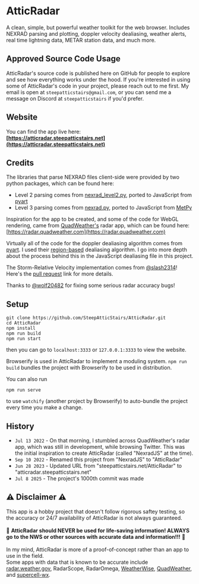 # AtticRadar

A clean, simple, but powerful weather toolkit for the web browser. Includes NEXRAD parsing and plotting, doppler velocity dealiasing, weather alerts, real time lightning data, METAR station data, and much more.

## Approved Source Code Usage
AtticRadar's source code is published here on GitHub for people to explore and see how everything works under the hood. If you're interested in using some of AtticRadar's code in your project, please reach out to me first. My email is open at `steepatticstairs@gmail.com`, or you can send me a message on Discord at `steepatticstairs` if you'd prefer.

## Website
You can find the app live here:<br>
<b>[https://atticradar.steepatticstairs.net](https://atticradar.steepatticstairs.net)</b>

## Credits
The libraries that parse NEXRAD files client-side were provided by two python packages, which can be found here:
- Level 2 parsing comes from [nexrad_level2.py](https://github.com/ARM-DOE/pyart/blob/main/pyart/io/nexrad_level2.py), ported to JavaScript from [pyart](https://github.com/ARM-DOE/pyart/)
- Level 3 parsing comes from [nexrad.py](https://github.com/Unidata/MetPy/blob/main/src/metpy/io/nexrad.py), ported to JavaScript from [MetPy](https://github.com/Unidata/MetPy/)

Inspiration for the app to be created, and some of the code for WebGL rendering, came from [QuadWeather's](https://twitter.com/quadweather) radar app, which can be found here: [https://radar.quadweather.com](https://radar.quadweather.com)

Virtually all of the code for the doppler dealiasing algorithm comes from [pyart](https://github.com/ARM-DOE/pyart). I used their [region-based](https://github.com/ARM-DOE/pyart/blob/main/pyart/correct/region_dealias.py) dealiasing algorithm. I go into more depth about the process behind this in the JavaScript dealiasing file in this project.

The Storm-Relative Velocity implementation comes from [@slash2314](https://github.com/slash2314)! Here's the [pull request](https://github.com/SteepAtticStairs/AtticRadar/pull/12) link for more details.

Thanks to [@wolf20482](https://github.com/wolf20482) for fixing some serious radar accuracy bugs!

## Setup
```
git clone https://github.com/SteepAtticStairs/AtticRadar.git
cd AtticRadar
npm install
npm run build
npm run start
```
then you can go to `localhost:3333` or `127.0.0.1:3333` to view the website.

Browserify is used in AtticRadar to implement a moduling system. `npm run build` bundles the project with Browserify to be used in distribution.

You can also run
```
npm run serve
```
to use `watchify` (another project by Browserify) to auto-bundle the project every time you make a change.

## History
* `Jul 13 2022` - On that morning, I stumbled across QuadWeather's radar app, which was still in development, while browsing Twitter. This was the initial inspiration to create AtticRadar (called "NexradJS" at the time).
* `Sep 10 2022` - Renamed this project from "NexradJS" to "AtticRadar"
* `Jun 28 2023` - Updated URL from "steepatticstairs.net/AtticRadar" to "atticradar.steepatticstairs.net"
* `Jul 8 2025` - The project's 1000th commit was made

## ⚠️ Disclaimer ⚠️
This app is a hobby project that doesn't follow rigorous saftey testing, so the accuracy or 24/7 availability of AtticRadar is not always guaranteed.
<br><br>
🚨 **AtticRadar should NEVER be used for life-saving information! ALWAYS go to the NWS or other sources with accurate data and information!!!** 🚨
<br><br>
In my mind, AtticRadar is more of a proof-of-concept rather than an app to use in the field.
<br> Some apps with data that is known to be accurate include [radar.weather.gov](https://radar.weather.gov), RadarScope, RadarOmega, [WeatherWise](https://web.weatherwise.app/), [QuadWeather](https://radar.quadweather.com), and [supercell-wx](https://github.com/dpaulat/supercell-wx).